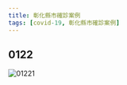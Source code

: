 ```yaml
---
title: 彰化縣市確診案例
tags: [covid-19, 彰化縣市確診案例]
---
```


## 0122 
![01221](https://www.chcg.gov.tw/files/25_20220122153333702_0122-0101_tmp.jpg)
